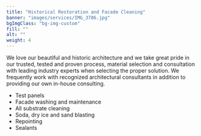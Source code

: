 ```yaml
---
title: "Historical Restoration and Facade Cleaning"
banner: "images/services/IMG_3786.jpg"
bgImgClass: "bg-img-custom"
fill: ""
alt: ""
weight: 4
---
```


We love our beautiful and historic architecture and we take great pride in our trusted, tested and proven process, material selection and consultation with leading industry experts when selecting the proper solution. We frequently work with recognized architectural consultants in addition to providing our own in-house consulting.

- Test panels
- Facade washing and maintenance
- All substrate cleaning
- Soda, dry ice and sand blasting
- Repointing
- Sealants
